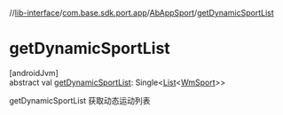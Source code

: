 //[lib-interface](../../../index.md)/[com.base.sdk.port.app](../index.md)/[AbAppSport](index.md)/[getDynamicSportList](get-dynamic-sport-list.md)

# getDynamicSportList

[androidJvm]\
abstract val [getDynamicSportList](get-dynamic-sport-list.md): Single&lt;[List](https://kotlinlang.org/api/latest/jvm/stdlib/kotlin.collections/-list/index.html)&lt;[WmSport](../../com.base.sdk.entity.apps/-wm-sport/index.md)&gt;&gt;

getDynamicSportList 获取动态运动列表
